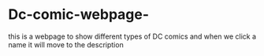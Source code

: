 # Dc-comic-webpage-
this is a webpage to show different types of DC comics and when we click a name it will move to the description
